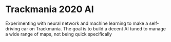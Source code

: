 # Trackmania 2020 AI

Experimenting with neural network and machine learning to make a self-driving car on Trackmania.
The goal is to build a decent AI tuned to manage a wide range of maps, not being quick specifically